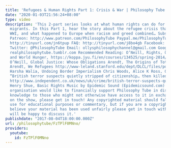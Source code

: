 ```yaml
---
title: 'Refugees & Human Rights Part 1: Crisis & War | Philosophy Tube'
date: "2020-01-03T21:56:24+08:00"
type: video
description: 'This 2-part series looks at what human rights can do for refugees and
  migrants. In this Part 1, hear the story about the refugee crisis that followed
  WWI, and what happened to Europe when racism and greed combined… Subscribe! http://tinyurl.com/pr99a46
  Patreon: http://www.patreon.com/PhilosophyTube Paypal.me/PhilosophyTube Audible:
  http://tinyurl.com/jn6tpup FAQ: http://tinyurl.com/j8bo4gb Facebook: http://tinyurl.com/jgjek5w
  Twitter: @PhilosophyTube Email: ollysphilosophychannel@gmail.com Google+: google.com/+thephilosophytube
  realphilosophytube.tumblr.com Recommended Reading: O’Neill, Rights, Obligations,
  and World Hunger, https://koppa.jyu.fi/en/courses/134525/spring-2014/feb-12-oneill-rights-obligations-and-world-hunger
  O’Neill, Global Justice: Whose Obligations Arendt, The Origins of Totalitarianism
  Arendt, We Refugees http://www-leland.stanford.edu/dept/DLCL/files/pdf/hannah_arendt_we_refugees.pdf
  Harsha Walia, Undoing Border Imperialism Chris Woods, Alice K Ross, Oliver Wright
  “British terror suspects quietly stripped of citizenship… then killed by drones,”
  http://www.independent.co.uk/news/uk/crime/british-terror-suspects-quietly-stripped-of-citizenship-then-killed-by-drones-8513858.html
  Henry Shue, Basic Rights Music by Epidemic Sound (Epidemicsound.com) If you or your
  organisation would like to financially support Philosophy Tube in distributing philosophical
  knowledge to those who might not otherwise have access to it in exchange for credits
  on the show, please get in touch! Any copyrighted material should fall under fair
  use for educational purposes or commentary, but if you are a copyright holder and
  believe your material has been used unfairly please get in touch with us and we
  will be happy to discuss it.'
publishdate: "2017-08-04T18:00:00.000Z"
url: /philosophytube/FzTPlF0MNno/
providers:
  youtube:
    id: FzTPlF0MNno
---
```

